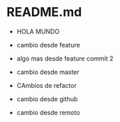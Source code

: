 # README.md

- HOLA MUNDO
- cambio desde feature

- algo mas desde feature commit 2
- cambio desde master
- CAmbios de refactor
- cambio desde github
- cambio desde remoto
